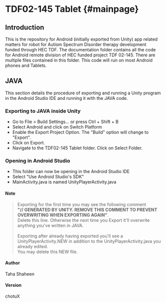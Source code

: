 # TDF02-145 Tablet {#mainpage}

## Introduction

This is the repository for Android (initially exported from Unity) app related matters for robot for Autism Spectrum Disorder therapy development funded through HEC TDF. The documentation folder contains all the code for Android remote division of HEC funded project TDF 02-145. There are multiple files contained in this folder. This code will run on most Android phones and Tablets.

## JAVA

This section details the procedure of exporting and running a Unity program in the Android Studio IDE and running it with the JAVA code.

### Exporting to JAVA inside Unity

* Go to File > Build Settings... or press Ctrl + Shift + B
* Select Android and click on Switch Platform
* Enable the Export Project Option. The "Build" option will change to "Export".
* Click on Export.
* Navigate to the TDF02-145 Tablet folder. Click on Select Folder.

### Opening in Android Studio

* This folder can now be opening in the Android Studio IDE
* Select "Use Android Studio's SDK"
* MainActivity.java is named UnityPlayerActivity.java

#### Note

> Exporting for the first time you may see the following comment <br/><b>"// GENERATED BY UNITY. REMOVE THIS COMMENT TO PREVENT OVERWRITING WHEN EXPORTING AGAIN"</b>.<br/> Delete this line. Otherwise the next time you Export it'll overwrite anything you've written in JAVA.<br/><br/> Exporting after already having exported you'll see a UnityPlayerActivity.NEW in addition to the UnityPlayerActivity.java you already edited.<br/> You may delete this NEW file.

#### Author

Taha Shaheen

#### Version

chotuX
